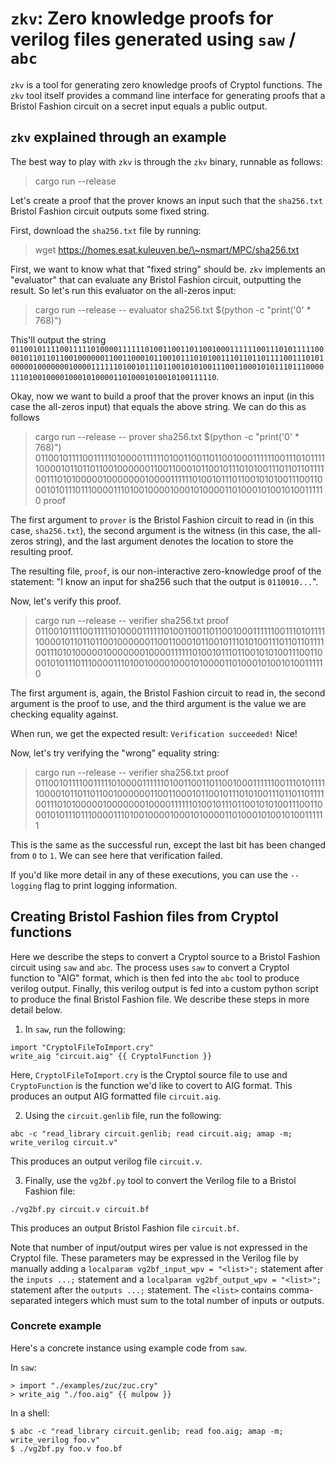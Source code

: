 # `zkv`: Zero knowledge proofs for verilog files generated using `saw` / `abc`

`zkv` is a tool for generating zero knowledge proofs of Cryptol functions.
The `zkv` tool itself provides a command line interface for generating proofs that
a Bristol Fashion circuit on a secret input equals a public output.

## `zkv` explained through an example

The best way to play with `zkv` is through the `zkv` binary, runnable
as follows:
> cargo run --release

Let's create a proof that the prover knows an input such that the `sha256.txt`
Bristol Fashion circuit outputs some fixed string.

First, download the `sha256.txt` file by running:
> wget https://homes.esat.kuleuven.be/\~nsmart/MPC/sha256.txt

First, we want to know what that "fixed string" should be. `zkv` implements an
"evaluator" that can evaluate any Bristol Fashion circuit, outputting the
result. So let's run this evaluator on the all-zeros input:
> cargo run --release -- evaluator sha256.txt $(python -c "print('0' * 768)")

This'll output the string
`0110010111100111110100001111110100110011011001000111111001110101111100001011011011001000000110011000101100101110101001110110110111100111010100000100000001000011111101001011101100101010011100110001010111011100001110100100001000101000011010001010010100111110`.

Okay, now we want to build a proof that the prover knows an input (in this case
the all-zeros input) that equals the above string. We can do this as follows
> cargo run --release -- prover sha256.txt $(python -c "print('0' * 768)") 0110010111100111110100001111110100110011011001000111111001110101111100001011011011001000000110011000101100101110101001110110110111100111010100000100000001000011111101001011101100101010011100110001010111011100001110100100001000101000011010001010010100111110 proof

The first argument to `prover` is the Bristol Fashion circuit to read in (in
this case, `sha256.txt`), the second argument is the witness (in this case, the
all-zeros string), and the last argument denotes the location to store the
resulting proof.

The resulting file, `proof`, is our non-interactive zero-knowledge proof of the
statement: "I know an input for sha256 such that the output is `0110010...`".

Now, let's verify this proof.
> cargo run --release -- verifier sha256.txt proof 0110010111100111110100001111110100110011011001000111111001110101111100001011011011001000000110011000101100101110101001110110110111100111010100000100000001000011111101001011101100101010011100110001010111011100001110100100001000101000011010001010010100111110

The first argument is, again, the Bristol Fashion circuit to read in, the second
argument is the proof to use, and the third argument is the value we are
checking equality against.

When run, we get the expected result: `Verification succeeded!` Nice!

Now, let's try verifying the "wrong" equality string:
> cargo run --release -- verifier sha256.txt proof 0110010111100111110100001111110100110011011001000111111001110101111100001011011011001000000110011000101100101110101001110110110111100111010100000100000001000011111101001011101100101010011100110001010111011100001110100100001000101000011010001010010100111111

This is the same as the successful run, except the last bit has been changed
from `0` to `1`. We can see here that verification failed.

If you'd like more detail in any of these executions, you can use the
`--logging` flag to print logging information.

## Creating Bristol Fashion files from Cryptol functions

Here we describe the steps to convert a Cryptol source to a Bristol Fashion
circuit using `saw` and `abc`. The process uses `saw` to convert a Cryptol
function to "AIG" format, which is then fed into the `abc` tool to produce
verilog output. Finally, this verilog output is fed into a custom python script
to produce the final Bristol Fashion file. We describe these steps in more
detail below.

1. In `saw`, run the following:
```
import "CryptolFileToImport.cry"
write_aig "circuit.aig" {{ CryptolFunction }}
```
Here, `CryptolFileToImport.cry` is the Cryptol source file to use and
`CryptoFunction` is the function we'd like to covert to AIG format.
This produces an output AIG formatted file `circuit.aig`.

2. Using the `circuit.genlib` file, run the following:
```
abc -c "read_library circuit.genlib; read circuit.aig; amap -m; write_verilog circuit.v"
```
This produces an output verilog file `circuit.v`.

3. Finally, use the `vg2bf.py` tool to convert the Verilog file
to a Bristol Fashion file:
```
./vg2bf.py circuit.v circuit.bf
```
This produces an output Bristol Fashion file `circuit.bf`.

Note that number of input/output wires per value is not expressed in the Cryptol
file. These parameters may be expressed in the Verilog file by manually adding a
`localparam vg2bf_input_wpv = "<list>";` statement after the `inputs ...;`
statement and a `localparam vg2bf_output_wpv = "<list>";` statement after the
`outputs ...;` statement. The `<list>` contains comma-separated integers which
must sum to the total number of inputs or outputs.

### Concrete example

Here's a concrete instance using example code from `saw`.

In `saw`:
```
> import "./examples/zuc/zuc.cry"
> write_aig "./foo.aig" {{ mulpow }}
```

In a shell:
```
$ abc -c "read_library circuit.genlib; read foo.aig; amap -m; write_verilog foo.v"
$ ./vg2bf.py foo.v foo.bf
```
